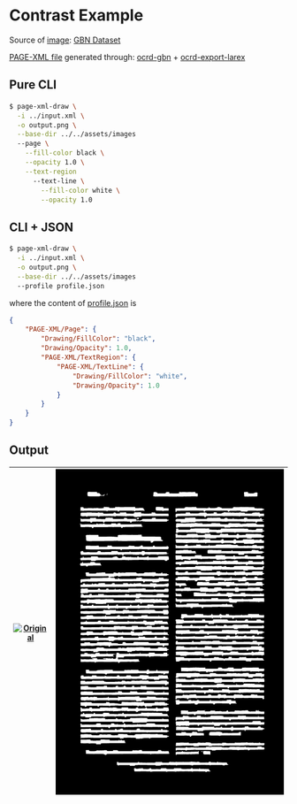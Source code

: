 Contrast Example
================

Source of [image](../../assets/images/OCR-D-IMG_DerGemeindebote-p08.png): [GBN Dataset](https://web.inf.ufpr.br/vri/databases/gbn/)

[PAGE-XML file](../input.xml) generated through: [ocrd-gbn](https://github.com/GBN-DBP/ocrd-gbn) + [ocrd-export-larex](https://github.com/bertsky/workflow-configuration/blob/master/ocrd-export-larex) 

Pure CLI
--------

```bash
$ page-xml-draw \
  -i ../input.xml \
  -o output.png \
  --base-dir ../../assets/images
  --page \
    --fill-color black \
    --opacity 1.0 \
    --text-region
      --text-line \
        --fill-color white \
        --opacity 1.0
```

CLI + JSON
----------

```bash
$ page-xml-draw \
  -i ../input.xml \
  -o output.png \
  --base-dir ../../assets/images
  --profile profile.json
```

where the content of [profile.json](profile.json) is

```json
{
    "PAGE-XML/Page": {
        "Drawing/FillColor": "black",
        "Drawing/Opacity": 1.0,
        "PAGE-XML/TextRegion": {
            "PAGE-XML/TextLine": {
                "Drawing/FillColor": "white",
                "Drawing/Opacity": 1.0
            }
        }
    }
}
```

Output
------

| [![Original](../../assets/images/OCR-D-IMG_DerGemeindebote-p08.png)](Original) | [![Binary](output.png)](Binary) |
|:---:|:---:|